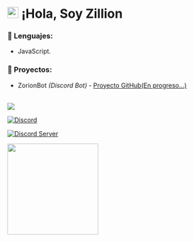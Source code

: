 # <img src="https://user-images.githubusercontent.com/57642291/115981321-b7a44c80-a58a-11eb-8109-79aa8bcf0698.gif" width="25px"> ¡Hola, Soy Zillion

### 🔧 Lenguajes:
- JavaScript.

### 👑 Proyectos:
- ZorionBot *(Discord Bot)* - [Proyecto GitHub(En progreso...)](https://github.com/LukeSkywalker01/ZorionBot)

<br>
<a href="https://github.com/LukeSkywalker01">
  <img src="https://github-readme-stats.vercel.app/api/top-langs/?username=LukeSkywalker01&langs_count=3&theme=dark">
</a>

[![Discord](https://img.shields.io/static/v1?label=Discord&message=LukeSkywalker%231894&color=blue&style=for-the-badge)](https://discord.com/users/1020857426867671042)

[![Discord Server](https://discord.com/api/guilds/1112108219788181656/widget.png)](https://discord.gg/qfDS3ktNMe 'ÚNETE A NOSOTROS!!')

<div align="left">
  <a href="https://discord.com/users/1020857426867671042" title="Mi Usuario De Discord!!">
    <img src="https://lanyard.cnrad.dev/api/1020857426867671042" align="left" height="205">
  </a>
</div>

